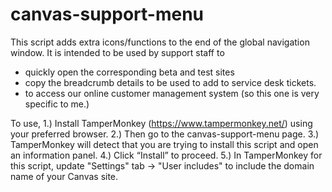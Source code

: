 # canvas-support-menu
This script adds extra icons/functions to the end of the global navigation window.
It is intended to be used by support staff to 
- quickly open the corresponding beta and test sites
- copy the breadcrumb details to be used to add to service desk tickets.
- to access our online customer management system (so this one is very specific to me.)

To use, 
1.) Install TamperMonkey (https://www.tampermonkey.net/) using your preferred browser.
2.) Then go to the canvas-support-menu page.
3.) TamperMonkey will detect that you are trying to install this script and open an information panel. 
4.) Click “Install” to proceed.
5.) In TamperMonkey for this script, update "Settings" tab -> "User includes" to include the domain name of your Canvas site.
